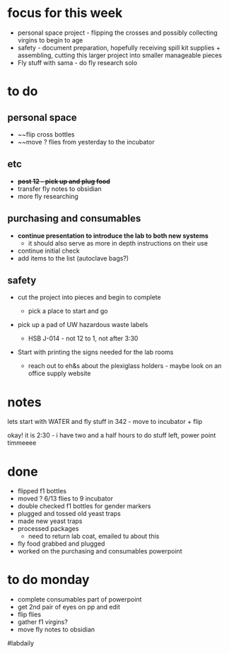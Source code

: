 # focus for this week
- personal space project - flipping the crosses and possibly collecting virgins to begin to age
- safety - document preparation, hopefully receiving spill kit supplies + assembling, cutting this larger project into smaller manageable pieces
- Fly stuff with sama - do fly research solo

# to do

## personal space
- ~~flip cross bottles
- ~~move ? flies from yesterday to the incubator
## etc
- ~~**post 12 - pick up and plug food**~~
- transfer fly notes to obsidian
- more fly researching

## purchasing and consumables
- **continue presentation to introduce the lab to both new systems**
	- it should also serve as more in depth instructions on their use
- continue initial check
- add items to the list (autoclave bags?)

## safety
- cut the project into pieces and begin to complete
	- pick a place to start and go
- pick up a pad of UW hazardous waste labels 
	- HSB J-014 - not 12 to 1, not after 3:30

- Start with printing the signs needed for the lab rooms
	- reach out to eh&s about the plexiglass holders - maybe look on an office supply website

# notes

lets start with WATER and fly stuff in 342 - move to incubator + flip

okay! it is 2:30 - i have two and a half hours to do stuff left, power point timmeeee
# done
- flipped f1 bottles
- moved ? 6/13 flies to 9 incubator
- double checked f1 bottles for gender markers
- plugged and tossed old yeast traps
- made new yeast traps
- processed packages 
	- need to return lab coat, emailed tu about this
- fly food grabbed and plugged
- worked on the purchasing and consumables powerpoint

# to do monday
- complete consumables part of powerpoint
- get 2nd pair of eyes on pp and edit
- flip flies
- gather f1 virgins?
- move fly notes to obsidian

#labdaily